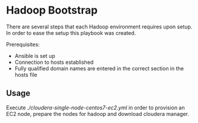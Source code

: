 # Hadoop Bootstrap

There are several steps that each Hadoop environment requires upon setup. In
order to ease the setup this playbook was created.

Prerequisites:
* Ansible is set up
* Connection to hosts established
* Fully qualified domain names are entered in the correct section in the hosts
  file


## Usage

Execute _./cloudera-single-node-centos7-ec2.yml_ in order to provision an EC2
node, prepare the nodes for hadoop and download cloudera manager.
